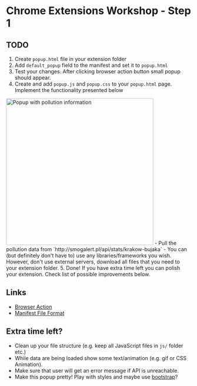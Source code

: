 # Chrome Extensions Workshop - Step 1

## TODO
1. Create `popup.html` file in your extension folder
2. Add `default_popup` field to the manifest and set it to `popup.html`
3. Test your changes. After clicking browser action button small popup should appear.
4. Create and add `popup.js` and `popup.css` to your `popup.html` page. Implement the functionality presented below
<img src="http://i.imgur.com/Fz1xfHz.png" alt="Popup with pollution information" style="width:400px" />
	- Pull the pollution data from `http://smogalert.pl/api/stats/krakow-bujaka`
	- You can (but definitely don't have to) use any libraries/frameworks you wish. However, don't use external servers, download all files that you need to your extension folder.
5. Done! If you have extra time left you can polish your extension. Check list of possible improvements below.

## Links
- [Browser Action](http://developer.chrome.com/extensions/browserAction.html)
- [Manifest File Format](http://developer.chrome.com/extensions/manifest.html)

## Extra time left?
- Clean up your file structure (e.g. keep all JavaScript files in `js/` folder etc.)
- While data are being loaded show some text/animation (e.g. gif or CSS Animation).
- Make sure that user will get an error message if API is unreachable.
- Make this popup pretty! Play with styles and maybe use [bootstrap](http://getbootstrap.com/)?
